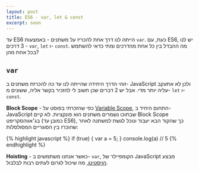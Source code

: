 ```yaml
---
layout: post
title: ES6 - var, let & const
excerpt: soon
---
```

עד ES6 הייתה לנו דרך אחת להכריז על משתנים - באמצעות `var`. כעת, עם ES6, יש לנו 3 דרכים - `var`, `let` ו- `const`. מה ההבדל בין כל אחת מהדרכים ומתי כדאי להשתמש בכל אחת מהן?

## `var`
זוהי הדרך היחידה שהייתה לנו עד כה להכרזת משתנים ב- JavaScript ולכן לא אתעקב עליה יותר מדי. אבל יש 2 דברים שכן חשוב לי להזכיר בקשר אליה, ששונים מ- `let` ו- `const`.

**Block Scope** - כפי שהזכרתי בפוסט על [Variable Scope](http://devhead.co.il/javascript-variable-scope), התחום היחיד ב- JavaScript שבתוכו נשמרים משתנים הוא פונקציות. לא קיים Block Scope בג׳אווהסקריפט (כמובן עד ES6), כך שהקוד הבא יעבוד ונוכל לגשת למשתנה לאחר שהוכרז בין הסוגריים המסולסלות:

{% highlight javascript %}
if (true) {
  var a = 5;
}
console.log(a) // 5
{% endhighlight %}

**Hoisting** - כאשר אנחנו משתמשים ב- `var`, הקומפיילר של JavaScript מבצע [הויסטינג](http://devhead.co.il/hoisting), מה שיכול לגרום לעתים רבות לבלבול.
